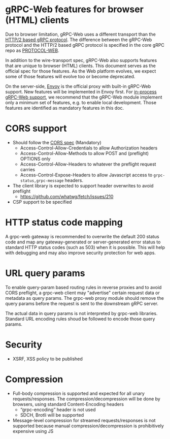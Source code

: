 # gRPC-Web features for browser (HTML) clients

Due to browser limitation, gRPC-Web uses a different transport
than the [HTTP/2 based gRPC protocol](https://github.com/grpc/grpc/blob/master/doc/PROTOCOL-HTTP2.md).
The difference between the gRPC-Web
protocol and the HTTP/2 based gRPC protocol is specified in the core gRPC repo as [PROTOCOL-WEB](https://github.com/grpc/grpc/blob/master/doc/PROTOCOL-WEB.md). 

In addition to the wire-transport spec, gRPC-Web also supports features that are unique to browser (HTML) clients.
This document serves as the official spec for those features. As the Web platform evolves,
we expect some of those features will evolve too or become deprecated.

On the server-side, [Envoy](https://www.envoyproxy.io/) is the official proxy with built-in gRPC-Web support. New features will be implemented in Envoy first. For [in-process gRPC-Web support](https://github.com/grpc/grpc-web/blob/master/doc/in-process-proxy.md), we recommend that the gRPC-Web module implement only a minimum set of features, e.g. to enable local development. Those features are identified as mandatory features in this doc.

# CORS support

* Should follow the [CORS spec](https://developer.mozilla.org/en-US/docs/Web/HTTP/Server-Side_Access_Control) (Mandatory)
  * Access-Control-Allow-Credentials to allow Authorization headers
  * Access-Control-Allow-Methods to allow POST and (preflight) OPTIONS only
  * Access-Control-Allow-Headers to whatever the preflight request carries
  * Access-Control-Expose-Headers to allow Javascript access to `grpc-status,grpc-message` headers.
* The client library is expected to support header overwrites to avoid preflight
  * https://github.com/whatwg/fetch/issues/210
* CSP support to be specified

# HTTP status code mapping

A grpc-web gateway is recommended to overwrite the default 200 status code and map any gateway-generated or server-generated error status to standard HTTP status codes (such as 503) when it is possible. This will help with debugging and may also improve security protection for web apps.

# URL query params

To enable query-param based routing rules in reverse proxies and to avoid CORS preflight, a grpc-web client may "advertise" certain request data or metadata as query params. The grpc-web proxy module should remove the query params before the request is sent to the downstream gRPC server.

The actual data in query params is not interpreted by grpc-web libraries. Standard URL encoding rules shoud be followed to encode those query params.

# Security

* XSRF, XSS policy to be published 

# Compression

* Full-body compression is supported and expected for all unary
requests/responses. The compression/decompression will be done
by browsers, using standard Content-Encoding headers
  * “grpc-encoding” header is not used
  * SDCH, Brotli will be supported
* Message-level compression for streamed requests/responses is not supported
because manual compression/decompression is prohibitively expensive using JS
